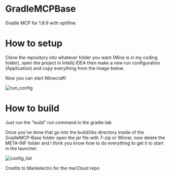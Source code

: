 # GradleMCPBase
Gradle MCP for 1.8.9 with optifine

# How to setup
Clone the repository into whatever folder you want (Mine is in my coding folder), open the project in Intellij IDEA then make a new run configuration (Application)
and copy everything from the image below.

Now you can start Minecraft!

![run_config](https://github.com/AbyssClient/GradleMCPBase/assets/170053471/c52c81f5-d339-434b-9220-290cf5a5e019)

# How to build
Just run the "build" run command in the gradle tab

Once you've done that go into the build/libs directory inside of the GradleMCP-Base folder
open the jar file with 7-zip or Winrar, now delete the META-INF folder and I think you know how to
do everything to get it to start in the launcher.

![config_list](https://github.com/AbyssClient/GradleMCPBase/assets/170053471/9d558995-ec49-4ea3-b066-35cedbd78338)

Credits to Markelectro for the marCloud repo
